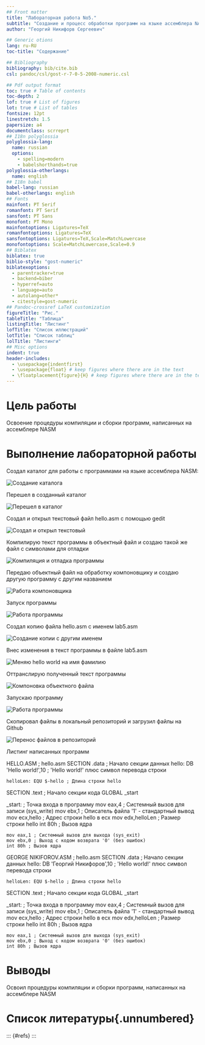 ```yaml
---
## Front matter
title: "Лабораторная работа No5."
subtitle: "Создание и процесс обработки программ на языке ассемблера NASM"
author: "Георгий Никифорв Сергеевич"

## Generic otions
lang: ru-RU
toc-title: "Содержание"

## Bibliography
bibliography: bib/cite.bib
csl: pandoc/csl/gost-r-7-0-5-2008-numeric.csl

## Pdf output format
toc: true # Table of contents
toc-depth: 2
lof: true # List of figures
lot: true # List of tables
fontsize: 12pt
linestretch: 1.5
papersize: a4
documentclass: scrreprt
## I18n polyglossia
polyglossia-lang:
  name: russian
  options:
	- spelling=modern
	- babelshorthands=true
polyglossia-otherlangs:
  name: english
## I18n babel
babel-lang: russian
babel-otherlangs: english
## Fonts
mainfont: PT Serif
romanfont: PT Serif
sansfont: PT Sans
monofont: PT Mono
mainfontoptions: Ligatures=TeX
romanfontoptions: Ligatures=TeX
sansfontoptions: Ligatures=TeX,Scale=MatchLowercase
monofontoptions: Scale=MatchLowercase,Scale=0.9
## Biblatex
biblatex: true
biblio-style: "gost-numeric"
biblatexoptions:
  - parentracker=true
  - backend=biber
  - hyperref=auto
  - language=auto
  - autolang=other*
  - citestyle=gost-numeric
## Pandoc-crossref LaTeX customization
figureTitle: "Рис."
tableTitle: "Таблица"
listingTitle: "Листинг"
lofTitle: "Список иллюстраций"
lotTitle: "Список таблиц"
lolTitle: "Листинги"
## Misc options
indent: true
header-includes:
  - \usepackage{indentfirst}
  - \usepackage{float} # keep figures where there are in the text
  - \floatplacement{figure}{H} # keep figures where there are in the text
---
```


# Цель работы

Освоение процедуры компиляции и сборки программ, написанных на ассемблере NASM

# Выполнение лабораторной работы

Создал каталог для работы с программами на языке ассемблера NASM:

![Создание каталога](image/Рис.1.img.png)

Перешел в созданный каталог

![Перешел в каталог](image/Рис.2.img.png)

Создал и открыл текстовый файл hello.asm с помощью gedit

![Создал и открыл текстовый](image/Рис.3.img.png)

Компилирую текст программы в объектный файл и создаю такой же файл с символами для отладки

![Компиляция и отладка программы](image/Рис.4.img.png)

Передаю объектный файл на обработку компоновщику и создаю другую программу с другим названием

![Работа компоновщика](image/Рис.5.img.png)

Запуск программы

![Работа программы](image/Рис.6.img.png)

Создал копию файла hello.asm с именем lab5.asm

![Создание копии с другим именем](image/Рис.7.img.png)

Внес изменения в текст программы в файле lab5.asm

![Меняю hello world  на имя фамилию](image/Рис.8.img.png)

Оттранслирую полученный текст программы

![Компоновка объектного файла](image/Рис.9.img.png)

Запускаю программу

![Работа программы](image/Рис.9.img.png)

Скопировал файлы в локальный репозиторий и загрузил файлы на Github

![Перенос файлов в репозиторий](image/Рис.10.img.png)

Листинг написанных программ

HELLO.ASM
; hello.asm
SECTION .data ; Начало секции данных
	hello: DB 'Hello world!',10 ; 'Hello world!' плюс символ перевода строки
	
	helloLen: EQU $-hello ; Длина строки hello
	
SECTION .text ; Начало секции кода
	GLOBAL _start
	
_start: ; Точка входа в программу
	mov eax,4 ; Системный вызов для записи (sys_write)
	mov ebx,1 ; Описатель файла '1' - стандартный вывод
	mov ecx,hello ; Адрес строки hello в ecx
	mov edx,helloLen ; Размер строки hello
	int 80h ; Вызов ядра

	mov eax,1 ; Системный вызов для выхода (sys_exit)
	mov ebx,0 ; Выход с кодом возврата '0' (без ошибок)
	int 80h ; Вызов ядра


GEORGE NIKIFOROV.ASM
; hello.asm
SECTION .data ; Начало секции данных
	hello: DB 'Георгий Никифоров',10 ; 'Hello world!' плюс символ перевода строки
	
	helloLen: EQU $-hello ; Длина строки hello
	
SECTION .text ; Начало секции кода
	GLOBAL _start
	
_start: ; Точка входа в программу
	mov eax,4 ; Системный вызов для записи (sys_write)
	mov ebx,1 ; Описатель файла '1' - стандартный вывод
	mov ecx,hello ; Адрес строки hello в ecx
	mov edx,helloLen ; Размер строки hello
	int 80h ; Вызов ядра

	mov eax,1 ; Системный вызов для выхода (sys_exit)
	mov ebx,0 ; Выход с кодом возврата '0' (без ошибок)
	int 80h ; Вызов ядра	

# Выводы

Освоил процедуры компиляции и сборки программ, написанных на ассемблере NASM


# Список литературы{.unnumbered}

::: {#refs}
:::
